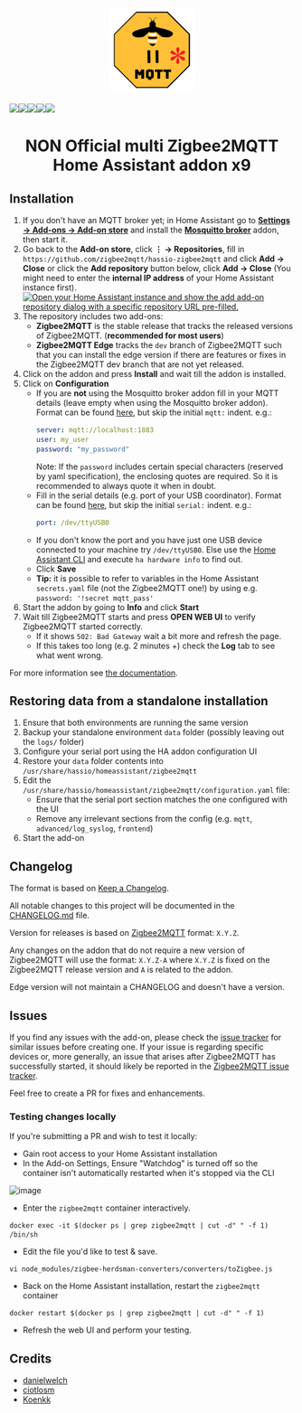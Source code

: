 <div align="center">
    <a href="https://github.com/zigbee2mqtt/hassio-zigbee2mqtt">
        <img width="150" height="150" src="zigbee2mqtt/logo.png">
    </a>
    <br>
    <br>
    <div style="display: flex;">
        <a href="https://github.com/zigbee2mqtt/hassio-zigbee2mqtt/actions?query=workflow%3ACI">
            <img src="https://github.com/zigbee2mqtt/hassio-zigbee2mqtt/workflows/CI/badge.svg">
        </a>
        <a href="https://github.com/zigbee2mqtt/hassio-zigbee2mqtt/releases">
            <img src="https://img.shields.io/github/release/zigbee2mqtt/hassio-zigbee2mqtt.svg">
        </a>
        <a href="https://github.com/zigbee2mqtt/hassio-zigbee2mqtt/stargazers">
            <img src="https://img.shields.io/github/stars/zigbee2mqtt/hassio-zigbee2mqtt.svg">
        </a>
        <a href="https://discord.gg/dadfWYE">
            <img src="https://img.shields.io/discord/556563650429583360.svg">
        </a>
        <a href="http://zigbee2mqtt.discourse.group/">
            <img src="https://img.shields.io/discourse/https/zigbee2mqtt.discourse.group/status.svg">
        </a>
    </div>
    <h1>NON Official multi Zigbee2MQTT Home Assistant addon x9</h1>
</div>

## Installation
1. If you don't have an MQTT broker yet; in Home Assistant go to **[Settings → Add-ons → Add-on store](https://my.home-assistant.io/redirect/supervisor_store/)** and install the **[Mosquitto broker](https://my.home-assistant.io/redirect/supervisor_addon/?addon=core_mosquitto)** addon, then start it.
1. Go back to the **Add-on store**, click **⋮ → Repositories**, fill in</br>  `https://github.com/zigbee2mqtt/hassio-zigbee2mqtt` and click **Add → Close** or click the **Add repository** button below, click **Add → Close** (You might need to enter the **internal IP address** of your Home Assistant instance first).  
[![Open your Home Assistant instance and show the add add-on repository dialog with a specific repository URL pre-filled.](https://my.home-assistant.io/badges/supervisor_add_addon_repository.svg)](https://my.home-assistant.io/redirect/supervisor_add_addon_repository/?repository_url=https%3A%2F%2Fgithub.com%2Fzigbee2mqtt%2Fhassio-zigbee2mqtt)
3. The repository includes two add-ons:
    - **Zigbee2MQTT** is the stable release that tracks the released versions of Zigbee2MQTT. (**recommended for most users**)
    - **Zigbee2MQTT Edge** tracks the `dev` branch of Zigbee2MQTT such that you can install the edge version if there are features or fixes in the Zigbee2MQTT dev branch that are not yet released.
4. Click on the addon and press **Install** and wait till the addon is installed.
5. Click on **Configuration**
    - If you are **not** using the Mosquitto broker addon fill in your MQTT details (leave empty when using the Mosquitto broker addon). Format can be found [here](https://www.zigbee2mqtt.io/guide/configuration/mqtt.html#server-connection), but skip the initial `mqtt:` indent. e.g.: <br>
        ```yaml
        server: mqtt://localhost:1883
        user: my_user
        password: "my_password"
        ```
        Note: If the `password` includes certain special characters (reserved by yaml specification), the enclosing quotes are required. So it is recommended to always quote it when in doubt.
    - Fill in the serial details (e.g. port of your USB coordinator). Format can be found [here](https://www.zigbee2mqtt.io/guide/configuration/adapter-settings.html#adapter-settings), but skip the initial `serial:` indent. e.g.: <br>
        ```yaml
        port: /dev/ttyUSB0
        ```
    - If you don't know the port and you have just one USB device connected to your machine try `/dev/ttyUSB0`. Else use the [Home Assistant CLI](https://www.home-assistant.io/common-tasks/os#home-assistant-via-the-command-line) and execute `ha hardware info` to find out. 
    - Click **Save**
    - **Tip:** it is possible to refer to variables in the Home Assistant `secrets.yaml` file (not the Zigbee2MQTT one!) by using e.g. `password: '!secret mqtt_pass'`
1. Start the addon by going to **Info** and click **Start**
1. Wait till Zigbee2MQTT starts and press **OPEN WEB UI** to verify Zigbee2MQTT started correctly.
    - If it shows `502: Bad Gateway` wait a bit more and refresh the page.
    - If this takes too long (e.g. 2 minutes +) check the **Log** tab to see what went wrong.

For more information see [the documentation](https://github.com/zigbee2mqtt/hassio-zigbee2mqtt/blob/master/zigbee2mqtt/DOCS.md).

## Restoring data from a standalone installation

1. Ensure that both environments are running the same version
1. Backup your standalone environment `data` folder (possibly leaving out the `logs/` folder)
1. Configure your serial port using the HA addon configuration UI
1. Restore your `data` folder contents into `/usr/share/hassio/homeassistant/zigbee2mqtt`
1. Edit the `/usr/share/hassio/homeassistant/zigbee2mqtt/configuration.yaml` file:
    - Ensure that the serial port section matches the one configured with the UI
    - Remove any irrelevant sections from the config (e.g. `mqtt`, `advanced/log_syslog`, `frontend`)
1. Start the add-on

## Changelog
The format is based on [Keep a Changelog](http://keepachangelog.com/en/1.0.0/).

All notable changes to this project will be documented in the [CHANGELOG.md](zigbee2mqtt/CHANGELOG.md) file.

Version for releases is based on [Zigbee2MQTT](https://github.com/Koenkk/zigbee2mqtt) format: `X.Y.Z`.

Any changes on the addon that do not require a new version of Zigbee2MQTT will use the format: `X.Y.Z-A` where `X.Y.Z` is fixed on the Zigbee2MQTT release version and `A` is related to the addon.

Edge version will not maintain a CHANGELOG and doesn't have a version.

## Issues
If you find any issues with the add-on, please check the [issue tracker](https://github.com/zigbee2mqtt/hassio-zigbee2mqtt/issues) for similar issues before creating one. If your issue is regarding specific devices or, more generally, an issue that arises after Zigbee2MQTT has successfully started, it should likely be reported in the [Zigbee2MQTT issue tracker](https://github.com/Koenkk/zigbee2mqtt/issues).

Feel free to create a PR for fixes and enhancements. 

### Testing changes locally

If you're submitting a PR and wish to test it locally:
- Gain root access to your Home Assistant installation
- In the Add-on Settings, Ensure "Watchdog" is turned off so the container isn't automatically restarted when it's stopped via the CLI

![image](https://user-images.githubusercontent.com/1923186/198087147-7ab2ba1e-1a68-41b8-9a84-76b25b329786.png)
- Enter the `zigbee2mqtt` container interactively.
```
docker exec -it $(docker ps | grep zigbee2mqtt | cut -d" " -f 1) /bin/sh
```
- Edit the file you'd like to test & save. 
```
vi node_modules/zigbee-herdsman-converters/converters/toZigbee.js
```
- Back on the Home Assistant installation, restart the `zigbee2mqtt` container
```
docker restart $(docker ps | grep zigbee2mqtt | cut -d" " -f 1)
```
- Refresh the web UI and perform your testing.

## Credits
- [danielwelch](https://github.com/danielwelch)
- [ciotlosm](https://github.com/ciotlosm)
- [Koenkk](https://github.com/Koenkk)
